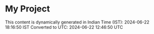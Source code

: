 # My Project

This content is dynamically generated in Indian Time (IST): 2024-06-22 18:16:50 IST
Converted to UTC: 2024-06-22 12:46:50 UTC
